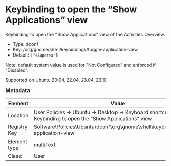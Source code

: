 # Keybinding to open the “Show Applications” view

Keybinding to open the “Show Applications” view of the Activities Overview.

- Type: dconf
- Key: /org/gnome/shell/keybindings/toggle-application-view
- Default: `["<Super>a"]`

Note: default system value is used for "Not Configured" and enforced if "Disabled".

Supported on Ubuntu 20.04, 22.04, 23.04, 23.10.



<span style="font-size: larger;">**Metadata**</span>

| Element      | Value            |
| ---          | ---              |
| Location     | User Policies -> Ubuntu -> Desktop -> Keyboard shortcuts -> Keybinding to open the “Show Applications” view    |
| Registry Key | Software\Policies\Ubuntu\dconf\org\gnome\shell\keybindings\toggle-application-view         |
| Element type | multiText |
| Class:       | User       |
